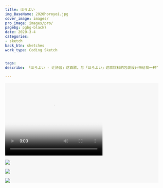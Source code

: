 ```yaml
---
title: ほろよい
img_BaseName: 2020horoyoi.jpg
cover_image: images/
pro_image: images/pro/
pagebg: pgbg-black?
date: 2020-3-4
categories: 
- sketch
back_btn: sketches
work_type: Coding Sketch


tags:
describe: 「ほろよい - 辻詩音」这首歌，与「ほろよい」这款饮料的包装设计带给我一种“彩色圆点”的印象。对音乐和品牌印象的通感，进而让我产生了一些动态的想象。<br>于是我使用Processing追踪了歌曲里的假名分布，并把假名出现的次数、时长实时动态反映成会叠加生长的彩色圆形。这是一个纯粹出于好奇心的代码速写尝试。

---
```


<div style=" background-color:#F7F7F7; ">

<video width="320" height="240" controls poster="https://waterpatch.oss-cn-guangzhou.aliyuncs.com/2020-horoyoi/graphic-6-8.png" >
  <source src="https://waterpatch.oss-cn-guangzhou.aliyuncs.com/2020-horoyoi/horoyoi-compressed.mp4"  type="video/mp4">
  您的浏览器不支持 HTML5 video 标签。
</video>

<a  href="https://waterpatch.oss-cn-guangzhou.aliyuncs.com/2020-horoyoi/graphic-0-0.png" class="fancybox" data-fancybox="gallery1"><img class="content-a-img" src="https://waterpatch.oss-cn-guangzhou.aliyuncs.com/2020-horoyoi/graphic-0-0.png" ></a>


<a  href="https://waterpatch.oss-cn-guangzhou.aliyuncs.com/2020-horoyoi/graphic-6-8.png" class="fancybox" data-fancybox="gallery1"><img class="content-a-img" src="https://waterpatch.oss-cn-guangzhou.aliyuncs.com/2020-horoyoi/graphic-6-8.png" ></a>

<a  href="https://waterpatch.oss-cn-guangzhou.aliyuncs.com/2020-horoyoi/graphic-16-15.png" class="fancybox" data-fancybox="gallery1"><img class="content-a-img" src="https://waterpatch.oss-cn-guangzhou.aliyuncs.com/2020-horoyoi/graphic-16-15.png" ></a>

</div>